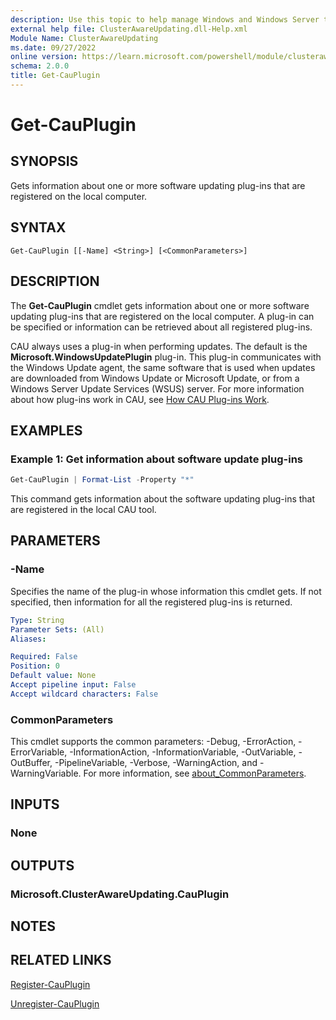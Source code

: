 ```yaml
---
description: Use this topic to help manage Windows and Windows Server technologies with Windows PowerShell.
external help file: ClusterAwareUpdating.dll-Help.xml
Module Name: ClusterAwareUpdating
ms.date: 09/27/2022
online version: https://learn.microsoft.com/powershell/module/clusterawareupdating/get-cauplugin?view=windowsserver2022-ps&wt.mc_id=ps-gethelp
schema: 2.0.0
title: Get-CauPlugin
---
```


# Get-CauPlugin

## SYNOPSIS
Gets information about one or more software updating plug-ins that are registered on the local
computer.

## SYNTAX

```
Get-CauPlugin [[-Name] <String>] [<CommonParameters>]
```

## DESCRIPTION

The **Get-CauPlugin** cmdlet gets information about one or more software updating plug-ins that are
registered on the local computer. A plug-in can be specified or information can be retrieved about
all registered plug-ins.

CAU always uses a plug-in when performing updates. The default is the
**Microsoft.WindowsUpdatePlugin** plug-in. This plug-in communicates with the Windows Update agent,
the same software that is used when updates are downloaded from Windows Update or Microsoft Update,
or from a Windows Server Update Services (WSUS) server. For more information about how plug-ins work
in CAU, see [How CAU Plug-ins Work](https://go.microsoft.com/fwlink/p/?LinkId=235333).

## EXAMPLES

### Example 1: Get information about software update plug-ins

```powershell
Get-CauPlugin | Format-List -Property "*"
```

This command gets information about the software updating plug-ins that are registered in the local
CAU tool.

## PARAMETERS

### -Name

Specifies the name of the plug-in whose information this cmdlet gets.
If not specified, then information for all the registered plug-ins is returned.

```yaml
Type: String
Parameter Sets: (All)
Aliases: 

Required: False
Position: 0
Default value: None
Accept pipeline input: False
Accept wildcard characters: False
```

### CommonParameters

This cmdlet supports the common parameters: -Debug, -ErrorAction, -ErrorVariable,
-InformationAction, -InformationVariable, -OutVariable, -OutBuffer, -PipelineVariable, -Verbose,
-WarningAction, and -WarningVariable. For more information, see
[about_CommonParameters](https://go.microsoft.com/fwlink/?LinkID=113216).

## INPUTS

### None

## OUTPUTS

### Microsoft.ClusterAwareUpdating.CauPlugin

## NOTES

## RELATED LINKS

[Register-CauPlugin](./Register-CauPlugin.md)

[Unregister-CauPlugin](./Unregister-CauPlugin.md)


